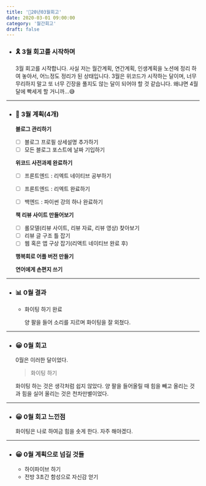 ```yaml
---
title: '🌈20년03월회고'
date: 2020-03-01 09:00:00
category: '월간회고'
draft: false
---
```


- ###  🎗 3월 회고를 시작하며

  3월 회고를 시작합니다. 사실 저는 월간계획, 연간계획, 인생계획을 노션에 정리 하여 놓아서, 어느정도 정리가 된 상태입니다. 3월은 위코드가 시작하는 달이며, 너무 무리하지 말고 또 너무 긴장을 풀지도 않는 달이 되어야 할 것 같습니다. 왜냐면 4월달에 빡세게 할 거니까...😅

---

- ### 📅 3월 계획(4개)

  **블로그 관리하기**

  - [ ] 블로그 프로필 상세설명 추가하기
  - [ ] 모든 블로그 포스트에 날짜 기입하기

  **위코드 사전과제 완료하기**

  - [ ] 프론트엔드 : 리엑트 네이티브 공부하기
  - [ ] 프론트엔드 : 리엑트 완료하기

  - [ ] 백엔드 : 파이썬 강의 하나 완료하기

  **책 리뷰 사이트 만들어보기**

  - [ ] 롤모델(리뷰 사이트, 리뷰 자료, 리뷰 영상) 찾아보기
  - [ ] 리뷰 글 구조 틀 잡기
  - [ ] 웹 혹은 앱 구상 잡기(리액트 네이티브 완료 후)

  **행복회로 어플 버전 만들기**

  **연어에게 손편지 쓰기**

---

- ### 📊 0월 결과

  - 화이팅 하기 완료

    양 팔을 들어 소리를 지르며 화이팅을 잘 외쳤다.

---

- ### 😀 0월 회고

  0월은 이러한 달이었다.

  > 화이팅 하기

  화이팅 하는 것은 생각처럼 쉽지 않았다. 양 팔을 들어올릴 때 힘을 빼고 올리는 것과 힘을 실어 올리는 것은 천차만별이었다.

---

- ### 😀 0월 회고 느낀점

  화이팅은 나로 하여금 힘을 솟게 한다. 자주 해야겠다.

---

- ### 😀 0월 계획으로 넘길 것들

  - 하이파이브 하기
  - 전방 3초간 함성으로 자신감 얻기